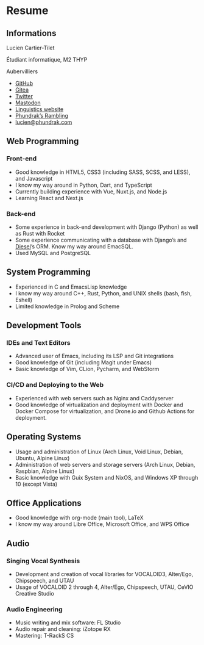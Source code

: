 # Resume

## Informations
Lucien Cartier-Tilet

Étudiant informatique, M2 THYP

Aubervilliers

- [GitHub](https://github.com/Phundrak)
- [Gitea](https://labs.phundrak.com) <Badge type="warning"
  text="personal instance" vertical="middle" />
- [Twitter](https://twitter.com/phundrak)
- [Mastodon](https://fosstodon.org/@phundrak)
- [Linguistics website](https://conlang.phundrak.com)
- [Phundrak’s Rambling](https://blog.phundrak.com) <Badge type="tip"
  text="blog" vertical="middle" />
- [lucien@phundrak.com](mailto:lucien@phundrak.com) <Badge type="tip"
  text="email" vertical="middle" />

## Web Programming

### Front-end

- Good knowledge in HTML5, CSS3 (including SASS, SCSS, and LESS), and
  Javascript
- I know my way around in Python, Dart, and TypeScript
- Currently building experience with Vue, Nuxt.js, and Node.js
- Learning React and Next.js

### Back-end

- Some experience in back-end development with Django (Python) as well
  as Rust with Rocket
- Some experience communicating with a database with Django’s and
  [Diesel](https://diesel.rs)’s ORM. Know my way around EmacSQL.
- Used MySQL and PostgreSQL

## System Programming
- Experienced in C and EmacsLisp knowledge
- I know my way around C++, Rust, Python, and UNIX shells (bash, fish,
  Eshell)
- Limited knowledge in Prolog and Scheme

## Development Tools
### IDEs and Text Editors
- Advanced user of Emacs, including its LSP and Git integrations
- Good knowledge of Git (including Magit under Emacs)
- Basic knowledge of Vim, CLion, Pycharm, and WebStorm

### CI/CD and Deploying to the Web
- Experienced with web servers such as Nginx and Caddyserver
- Good knowledge of virtualization and deployment with Docker and
  Docker Compose for virtualization, and Drone.io and Github Actions
  for deployment.

## Operating Systems
- Usage and administration of Linux (Arch Linux, Void Linux, Debian,
  Ubuntu, Alpine Linux)
- Administration of web servers and storage servers (Arch Linux,
  Debian, Raspbian, Alpine Linux)
- Basic knowledge with Guix System and NixOS, and Windows XP through
  10 (except Vista)

## Office Applications
- Good knowledge with org-mode (main tool), LaTeX
- I know my way around Libre Office, Microsoft Office, and WPS Office

## Audio

### Singing Vocal Synthesis

- Development and creation of vocal libraries for VOCALOID3,
  Alter/Ego, Chipspeech, and UTAU
- Usage of VOCALOID 2 through 4, Alter/Ego, Chipspeech, UTAU, CeVIO
  Creative Studio

### Audio Engineering
- Music writing and mix software: FL Studio
- Audio repair and cleaning: iZotope RX
- Mastering: T-RackS CS
